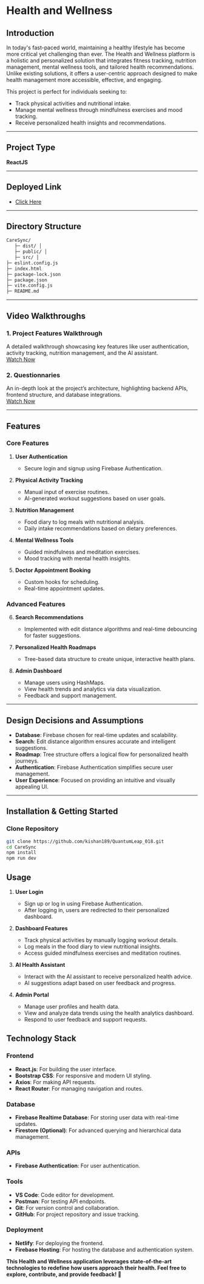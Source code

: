 # Health and Wellness

## **Introduction**
In today's fast-paced world, maintaining a healthy lifestyle has become more critical yet challenging than ever. The Health and Wellness platform is a holistic and personalized solution that integrates fitness tracking, nutrition management, mental wellness tools, and tailored health recommendations. Unlike existing solutions, it offers a user-centric approach designed to make health management more accessible, effective, and engaging.  

This project is perfect for individuals seeking to:  
- Track physical activities and nutritional intake.  
- Manage mental wellness through mindfulness exercises and mood tracking.  
- Receive personalized health insights and recommendations.  

---

## **Project Type**
**ReactJS**

---

## **Deployed Link**
- [Click Here](https://visionary-crostata-0ee9ad.netlify.app/)  


---

## **Directory Structure**
```bash
CareSync/
   ├─ dist/ │
   ├─ public/ │
   ├─ src/ │
├─ eslint.config.js
├─ index.html
├─ package-lock.json
├─ package.json
├─ vite.config.js
├─ README.md

```

---

## **Video Walkthroughs**
### **1. Project Features Walkthrough**  
A detailed walkthrough showcasing key features like user authentication, activity tracking, nutrition management, and the AI assistant.  
[Watch Now](https://youtu.be/C03-wKQ-JqE?si=nz-kgKHeTR6DZAX4)

### **2. Questionnaries**  
An in-depth look at the project’s architecture, highlighting backend APIs, frontend structure, and database integrations.  
[Watch Now](https://youtu.be/Mnh8ErlckL0?si=I6facrBiFMMLfG5Y)

---

## **Features**
### **Core Features**
1. **User Authentication**  
   - Secure login and signup using Firebase Authentication.  

2. **Physical Activity Tracking**  
   - Manual input of exercise routines.  
   - AI-generated workout suggestions based on user goals.  

3. **Nutrition Management**  
   - Food diary to log meals with nutritional analysis.  
   - Daily intake recommendations based on dietary preferences.  

4. **Mental Wellness Tools**  
   - Guided mindfulness and meditation exercises.  
   - Mood tracking with mental health insights.  

5. **Doctor Appointment Booking**  
   - Custom hooks for scheduling.  
   - Real-time appointment updates.  

### **Advanced Features**
6. **Search Recommendations**  
   - Implemented with edit distance algorithms and real-time debouncing for faster suggestions.  

7. **Personalized Health Roadmaps**  
   - Tree-based data structure to create unique, interactive health plans.  

8. **Admin Dashboard**  
   - Manage users using HashMaps.  
   - View health trends and analytics via data visualization.  
   - Feedback and support management.  

---

## **Design Decisions and Assumptions**
- **Database**: Firebase chosen for real-time updates and scalability.  
- **Search**: Edit distance algorithm ensures accurate and intelligent suggestions.  
- **Roadmap**: Tree structure offers a logical flow for personalized health journeys.  
- **Authentication**: Firebase Authentication simplifies secure user management.  
- **User Experience**: Focused on providing an intuitive and visually appealing UI.  

---

## **Installation & Getting Started**
### **Clone Repository**
```bash
git clone https://github.com/kishan189/QuantumLeap_018.git
cd CareSync
npm install
npm run dev
```

## **Usage**
1. **User Login**  
   - Sign up or log in using Firebase Authentication.  
   - After logging in, users are redirected to their personalized dashboard.

2. **Dashboard Features**  
   - Track physical activities by manually logging workout details.
   - Log meals in the food diary to view nutritional insights.
   - Access guided mindfulness exercises and meditation routines.

3. **AI Health Assistant**  
   - Interact with the AI assistant to receive personalized health advice.
   - AI suggestions adapt based on user feedback and progress.

4. **Admin Portal**  
   - Manage user profiles and health data.  
   - View and analyze data trends using the health analytics dashboard.  
   - Respond to user feedback and support requests.

## **Technology Stack**

### **Frontend**
- **React.js**: For building the user interface.
- **Bootstrap CSS**: For responsive and modern UI styling.
- **Axios**: For making API requests.
- **React Router**: For managing navigation and routes.

### **Database**
- **Firebase Realtime Database**: For storing user data with real-time updates.
- **Firestore (Optional)**: For advanced querying and hierarchical data management.

### **APIs**
- **Firebase Authentication**: For user authentication.

### **Tools**
- **VS Code**: Code editor for development.
- **Postman**: For testing API endpoints.
- **Git**: For version control and collaboration.
- **GitHub**: For project repository and issue tracking.

### **Deployment**
- **Netlify**: For deploying the frontend.
- **Firebase Hosting**: For hosting the database and authentication system.


**This Health and Wellness application leverages state-of-the-art technologies to redefine how users approach their health. Feel free to explore, contribute, and provide feedback! 🚀**
